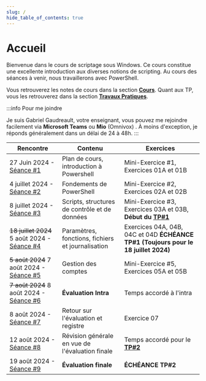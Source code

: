 ```yaml
---
slug: /
hide_table_of_contents: true
---
```


# Accueil

<Row>

<Column>

Bienvenue dans le cours de scriptage sous Windows. Ce cours constitue une excellente introduction aux diverses notions de scripting. Au cours des séances à venir, nous travaillerons avec PowerShell.

Vous retrouverez les notes de cours dans la section **[Cours](cours/accueil)**. Quant aux TP, vous les retrouverez dans la section **[Travaux Pratiques](tp/tp1)**.

:::info Pour me joindre

Je suis Gabriel Gaudreault, votre enseignant, vous pouvez me rejoindre facilement via **Microsoft Teams** ou **Mio** (Omnivox)
. À moins d'exception, je réponds généralement dans un délai de 24 à 48h.
:::

</Column>

<Column>

| Rencontre                                           | Contenu                                        | Exercices                              |
| --------------------------------------              | ------------------------------------           | -------------------------------------- |
| 27 Juin 2024 - [Séance #1](cours/01)        | Plan de cours, introduction à Powershell       | Mini-Exercice #1, Exercices 01A et 01B |
| 4 juillet 2024 - [Séance #2](cours/02)      | Fondements de PowerShell                       | Mini-Exercice #2, Exercices 02A et 02B |
| 8 juillet 2024 - [Séance #3](cours/03)      | Scripts, structures de contrôle et de données  | Mini-Exercice #3, Exercices 03A et 03B, **Début du [TP#1](tp/tp1)** |
| ~~18 juillet 2024~~ 5 août 2024 - [Séance #4](cours/04)     | Paramètres, fonctions, fichiers et journalisation | Exercices 04A, 04B, 04C et 04D **ÉCHÉANCE TP#1 (Toujours pour le 18 juillet 2024)** |
| ~~5 août 2024~~ 7 août 2024 - [Séance #5](cours/05)         | Gestion des comptes                            | Mini-Exercice #5, Exercices 05A et 05B |
| ~~7 août 2024~~ 8 août 2024 - [Séance #6](cours/06)         | **Évaluation Intra**                           | Temps accordé à l'intra                |
| 8 août 2024 - [Séance #7](cours/07)         | Retour sur l'évaluation et registre            | Exercice 07 |
| 12 août 2024 - [Séance #8](cours/rencontre8)        | Révision générale en vue de l'évaluation finale   | Temps accordé pour le **[TP#2](tp/tp2)** |
| 19 août 2024 - [Séance #9](cours/rencontre9)        | **Évaluation finale**                          | **ÉCHÉANCE TP#2** |

</Column>

</Row>